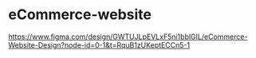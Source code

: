 # eCommerce-website
https://www.figma.com/design/GWTUJLpEVLxF5ni1bblGIL/eCommerce-Website-Design?node-id=0-1&t=RquB1zUKeptECCn5-1
